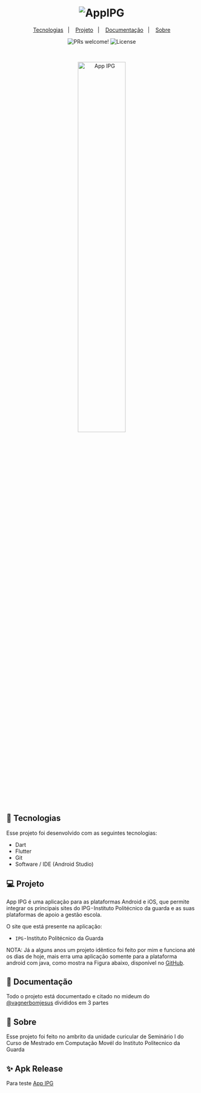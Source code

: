 
<h1 align="center">
  <img alt="AppIPG" title="AppIPG" src="https://politecnicoguarda.pt/wp-content/uploads/2021/12/logotop-01.svg" />
</h1>
<p align="center">
  <a href="#-tecnologias">Tecnologias</a>&nbsp;&nbsp;&nbsp;|&nbsp;&nbsp;&nbsp;
  <a href="#-projeto">Projeto</a>&nbsp;&nbsp;&nbsp;|&nbsp;&nbsp;&nbsp;
  <a href="#-documentação">Documentação</a>&nbsp;&nbsp;&nbsp;|&nbsp;&nbsp;&nbsp;
  <a href= "#-sobre">Sobre</a>
  
</p>
<p align="center">
 <img src="https://img.shields.io/static/v1?label=PRs&message=welcome&color=49AA26&labelColor=000000" alt="PRs welcome!" />

  <img alt="License" src="https://img.shields.io/static/v1?label=license&message=MIT&color=49AA26&labelColor=000000">
</p>

<br>
<p align="center">
  <img alt="App IPG" src="https://user-images.githubusercontent.com/48354097/149804416-97d1e589-ee83-4898-b060-3e832c76f36a.png" width="50%">
</p>

## 🚀 Tecnologias

Esse projeto foi desenvolvido com as seguintes tecnologias:

- Dart
- Flutter
- Git
- Software / IDE (Android Studio)

## 💻 Projeto

App IPG é uma aplicação para as plataformas Android e iOS, que permite integrar os principais sites do IPG - Instituto Politécnico da guarda e as suas plataformas de apoio a gestão escola.

O site que está presente na aplicação:
- `IPG` - Instituto Politécnico da Guarda 

NOTA: Já a alguns anos um projeto idêntico foi feito por mim e funciona até os dias de hoje, mais erra uma aplicação somente para a plataforma android com java, como mostra na Figura abaixo, disponível no <a href="https://github.com/VagnerBomJesus/IPG">GitHub</a>.

## 🔶 Documentação

Todo o projeto está documentado e citado no mideum do <a href="https://vagnerbomjesus.medium.com/">@vagnerbomjesus</a> divididos em 3 partes 

## 📄 Sobre 

Esse projeto foi feito no ambrito da unidade curicular de Seminário I do Curso de Mestrado em Computação Movél do Instituto Politecnico da Guarda

## ✨ Apk Release

Para teste <a href="https://github.com/VagnerBomJesus/workshop/blob/master/ipg.apk?raw=true"> App IPG </a>


